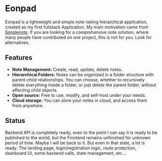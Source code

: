 # Eonpad

Eonpad is a lightweight and simple note-taking hierarchical application, created as my first fullstack Application. My main motivation came from [Simplenote](https://simplenote.com/). If you are looking for a comprehensive note solution, where many people have contributed on one project, this is not for you. Look for alternatives.

## Features
* **Note Management:** Create, read, update, delete notes.
* **Hierarchical Folders:** Notes can be organized in a folder structure with parent-child relationships. You can choose, whether to recursively delete everything inside a folder, or just delete the parent folder, without affecting child objects.
* **Open source:** Free to use, modify, and self-host under your needs.
* **Cloud storage:** You can store your notes in cloud, and access them from anywhere.

## Status
Backend API is completely ready, even to the point I can say it is ready to be published to the world, but the Frontend remains unfinished for unknown period of time. Maybe I will be back to it. But even in that state, a lot is ready: The landing page, login/registration logic, route protection, dashboard UI, some backend calls, state management, etc...

